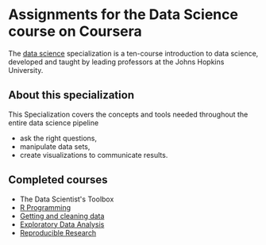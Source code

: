 # Assignments for the Data Science course on Coursera

The [data science](https://www.coursera.org/specializations/jhu-data-science#about) specialization is a ten-course introduction to data science, developed and taught by leading professors at the Johns Hopkins University.

## About this specialization

This Specialization covers the concepts and tools needed throughout the entire data science pipeline
* ask the right questions,
* manipulate data sets,
* create visualizations to communicate results.

## Completed courses

* The Data Scientist's Toolbox
* [R Programming](course2/)
* [Getting and cleaning data](course3/)
* [Exploratory Data Analysis](course4/)
* [Reproducible Research](course5/)